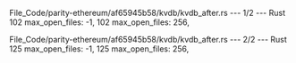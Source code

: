 File_Code/parity-ethereum/af65945b58/kvdb/kvdb_after.rs --- 1/2 --- Rust
102                         max_open_files: -1,                                                                                                              102                         max_open_files: 256,

File_Code/parity-ethereum/af65945b58/kvdb/kvdb_after.rs --- 2/2 --- Rust
125                         max_open_files: -1,                                                                                                              125                         max_open_files: 256,

